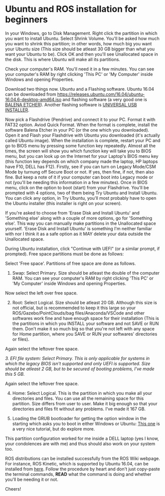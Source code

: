 # Ubuntu and ROS installation for beginners

In your Windows, go to Disk Management. Right click the partition in which you want to install Ubuntu. Select Shrink Volume. You'll be asked how much you want to shrink this partition; in other words, how much big you want your Ubuntu size (This size should be atleast 30 GB bigger than what you want your Ubuntu to be). Click OK and then you'll see Unallocated space in the disk. This is where Ubuntu will make all its partitions.

Check your computer's RAM. You'll need it in a few minutes. You can see your computer's RAM by right clicking 'This PC' or 'My Computer' inside Windows and opening Properties.

Download two things now. Ubuntu and a Flashing software. Ubuntu 16.04 can be downloaded from https://releases.ubuntu.com/16.04/ubuntu-16.04.6-desktop-amd64.iso and flashing software (a very good one is [BALENA ETCHER](https://github.com/balena-io/etcher/releases/download/v1.5.101/balenaEtcher-Setup-1.5.101.exe)). Another flashing software is [UNIVERSAL USB INSTALLER](https://www.pendrivelinux.com/universal-usb-installer-easy-as-1-2-3/).

Now pick a Flashdrive (Pendrive) and connect it to your PC. Format it with FAT32 option. Aviod Quick Format. When the format is complete, install the software Balena Etcher in your PC (or the one which you downloaded). Open it and Flash your Flashdrive with Ubuntu you downloaded (it's actually called Ubuntu image).
When the installation is complete, restart your PC and go to BIOS menu by pressing some function key repeatedly. Almost all the times, the screen will show you which function key will take you to BIOS menu, but you can look up on the Internet for your Laptop's BIOS menu key (this function key depends on which company made the laptop, HP laptops have F10, DELL has F12). Firstly, see if you can turn on Legacy Mode/CSM Mode by turnung off Secure Boot or not. If yes, then fine, if not, then also fine. But keep a note of it if your computer can boot into Legacy mode or not (you'll be needing this information in a few minutes). Once in BIOS menu, click on the option to boot (start) from your Flashdrive. You'll be prompted with 4 options, two of them being Try Ubuntu and Install Ubuntu. You can click any option, in Try Ubuntu, you'll most probably have to open the Ubuntu installer (this installer is right on your screen). 

If you're asked to choose from 'Erase Disk and Install Ubuntu' and 'Something else' along with a couple of more options, go for 'Something else'. This way you can manually make partitions in the Unallocated space yourself. 'Erase Disk and Install Ubuntu' is something I'm neither familiar with nor I think it as a safe option as it MAY delete your data outside the Unallocated space.


During Ubuntu installation, click "Continue with UEFI" (or a similar prompt, if prompted). Free space partitions must be done as follows:

Select 'Free space'. Partitions of free space are done as follows.

1. Swap: Select Primary. Size should be atleast the double of the computer RAM. You can see your computer's RAM by right clicking 'This PC' or 'My Computer' inside Windows and opening Properties.

Now select the left over free space.

2. Root: Select Logical. Size should be atleast 20 GB. Although this size is not official, but is recommemded to keep it this large so your ROS/Gazebo/PointClouds/bag files/Anaconda/VSCode and other softwares work fine and have enough space for their installation (This is the partitions in which you INSTALL your software and not SAVE or RUN them. Don't make it so much big so that you're not left with any space for Home partition, where you SAVE or RUN your softwares' directories or files). 

Again select the leftover free space.

*3. EFI file system: Select Primary. This is only applicable for systems in which the legacy BIOS isn't supported and only UEFI is supported. Size should be atleast 2 GB, but to be secured of booting problems, I've made this 5 GB.*

Again select the leftover free space.

4. Home: Select Logical. This is the partition in which you make all your directories and files. You can use all the remaining space for this partition. Size differs from user to user. Make it big enough so that your directories and files fit without any problems. I've made it 167 GB.

5. Loading the GRUB bootloader for getting the option window in the starting which asks you to boot in either Windows or Ubuntu: [This one](https://medium.com/@mugglestudies/common-problems-with-ubuntu-and-windows-dual-boot-installations-the-official-muggle-studies-guide-653fa37116b2#:~:text=The%20solution%20to%20the%20problem,h%20off%20and%20press%20enter) is a very nice tutorial, but do explore more.

This partition configuration worked for me inside a DELL laptop (yes I know, your condolences are with me) and thus should also work on your system too.

ROS distributions can be installed successfully from the ROS Wiki webpage. For instance, ROS Kinetic, which is supported by Ubuntu 16.04, can be installed from [here](http://wiki.ros.org/kinetic/Installation/Ubuntu). Follow the procedure by heart and don't just copy-paste the terminal commands, **READ** what the command is doing and whether you'll be needing it or not.

Cheers!
